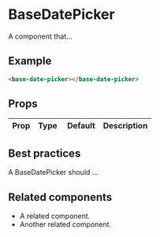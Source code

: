 # BaseDatePicker

A component that...

## Example

```html
<base-date-picker></base-date-picker>
```

## Props

Prop | Type | Default | Description
--- | --- | --- | ---

## Best practices

A BaseDatePicker should ...

## Related components

- A related component.
- Another related component.
